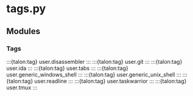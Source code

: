 # tags.py

## Modules

### Tags

:::{talon:tag} user.disassembler
:::
:::{talon:tag} user.git
:::
:::{talon:tag} user.ida
:::
:::{talon:tag} user.tabs
:::
:::{talon:tag} user.generic_windows_shell
:::
:::{talon:tag} user.generic_unix_shell
:::
:::{talon:tag} user.readline
:::
:::{talon:tag} user.taskwarrior
:::
:::{talon:tag} user.tmux
:::
